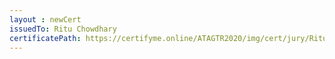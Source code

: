 ```yaml
--- 
layout : newCert 
issuedTo: Ritu Chowdhary
certificatePath: https://certifyme.online/ATAGTR2020/img/cert/jury/RituChowdhary_1efd8.png
--- 
```


